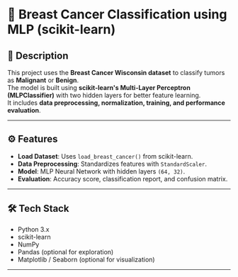# 🧠 Breast Cancer Classification using MLP (scikit-learn)

## 📌 Description
This project uses the **Breast Cancer Wisconsin dataset** to classify tumors as **Malignant** or **Benign**.  
The model is built using **scikit-learn's Multi-Layer Perceptron (MLPClassifier)** with two hidden layers for better feature learning.  
It includes **data preprocessing, normalization, training, and performance evaluation**.

---

## ⚙️ Features
- **Load Dataset**: Uses `load_breast_cancer()` from scikit-learn.
- **Data Preprocessing**: Standardizes features with `StandardScaler`.
- **Model**: MLP Neural Network with hidden layers `(64, 32)`.
- **Evaluation**: Accuracy score, classification report, and confusion matrix.

---

## 🛠 Tech Stack
- Python 3.x
- scikit-learn
- NumPy
- Pandas (optional for exploration)
- Matplotlib / Seaborn (optional for visualization)

---


